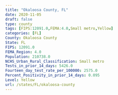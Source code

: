 ```yaml
---
title: "Okaloosa County, FL"
date: 2020-11-05
draft: false
type: county
tags: [FIPS:12091.0,FEMA:4.0,Small metro,Yellow]
categories: [FL]
County: Okaloosa County
State: FL
FIPS: 12091.0
FEMA_Region: 4.0
Population: 210738.0
NCHS_Urban_Rural_Classification: Small metro
Tests_in_prior_14_days: 5426.0
Fourteen_day_test_rate_per_100000: 2575.0
Percent_Positivity_in_prior_14_days: 0.095
Level: Yellow
url: /states/FL/okaloosa-county
---
```




